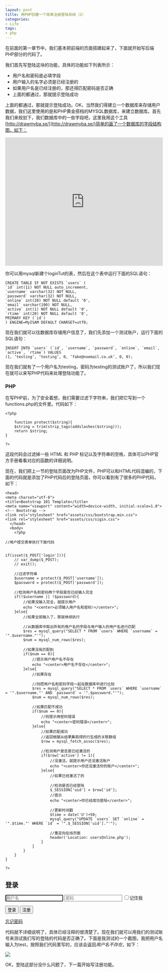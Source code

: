 ```yaml
---
layout: post
title: 用PHP创建一个简单注册登陆系统（2）
categories:
- Life
tags:
- php
---
```


在前面的第一章节中，我们基本把前端的页面搭建起来了，下面就开始写后端PHP部分的代码了。

我们首先写登陆这块的功能，具体的功能如下列表所示：

- 用户名和密码是必填字段
- 用户输入的名字必须是已经注册的
- 如果用户名是已经注册的，那还得匹配密码是否正确
- 上面的都通过，那就提示登陆成功

上面的都通过，那就提示登陆成功。OK，当然我们得建立一个数据库来存储用户数据，我们这里使用的是和PHP黄金搭档的MYSQL数据库，来建立数据库。首先我们来规划下，我们数据库中的一些字段吧，这里我用这个工具[http://drawmyba.se/](http://drawmyba.se/)简单的画了一个数据库的字段结构图，如下：

<iframe src="http://drawmyba.se/v/fd7128c2338a4842ee79e89fb59ec9db01226e53" frameborder="no" style="width: 100%;max-width:700px;height: 410px;margin: auto; display: block;"></iframe>

你可以用mysql新建个loginTut的表，然后在这个表中运行下面的SQL语句：

    CREATE TABLE IF NOT EXISTS `users` (
	`id` int(11) NOT NULL auto_increment,
	`username` varchar(32) NOT NULL,
	`password` varchar(32) NOT NULL,
	`online` int(20) NOT NULL default '0',
	`email` varchar(100) NOT NULL,
	`active` int(1) NOT NULL default '0',
	`rtime` int(20) NOT NULL default '0',
	PRIMARY KEY (`id`)
	) ENGINE=MyISAM DEFAULT CHARSET=utf8;


现在我们就可以往数据库存储用户信息了，我们先添加一个测试账户，运行下面的SQL语句：

    INSERT INTO `users` (`id`, `username`, `password`, `online`, `email`, `active`, `rtime`) VALUES
	(1, ‘testing’, ‘testing’, 0, ‘fake@noemail.co.uk’, 0, 0);

现在我们就有了一个用户名为testing，密码为testing的测试账户了，所以我们现在就可以来写PHP代码来处理登陆功能了。

### PHP ###

在写PHP前，为了安全着想，我们需要过滤下字符串，我们把它写到一个functions.php的文件里。代码如下：

    <?php
 
		function protect($string){
		$string = trim(strip_tags(addslashes($string)));
		return $string;
	}
 
	?>

这段代码会过滤掉一些 HTML 和 PHP 标记以及字符串的空格，具体可以PHP官方手册看看对应的函数的详细说明。

现在，我们把上一节的登陆页面改为PHP文件，PHP可以和HTML代码混编的，下面的代码就是添加了PHP代码后的登陆页面，你可以看到有了很多的PHP代码，如下：

    <head>
  	<meta charset="utf-8">
    <title>Bootstrap 101 Template</title>
    <meta name="viewport" content="width=device-width, initial-scale=1.0">
    <!-- Bootstrap -->
    <link rel="stylesheet" href="assets/css/bootstrap.min.css">
    <link rel="stylesheet" href="assets/css/sigin.css">
	  </head>
	  <body>
	  	<?php
 
	//用户提交表单执行下面代码

	
	if(isset($_POST['login'])){
		// var_dump($_POST);
		// exit();
		
		//过滤字符串
		$username = protect($_POST['username']);
		$password = protect($_POST['password']);

		//检测用户名和密码两个字段是否已经输入完全
		if(!$username || !$password){
			//如果没输入完全，就提示用户
			echo "<center>必须输入用户名和密码!</center>";
		}else{
			//如果全部输入了，那就继续执行

			//从数据库中取出所有的用户名的字段与用户输入的用户名进行匹配
			$res = mysql_query("SELECT * FROM `users` WHERE `username` = '".$username."'");
			$num = mysql_num_rows($res);

			//如果没有匹配到
			if($num == 0){
				//提示用户用户名不存在
				echo "<center>用户名不存在</center>";
			}else{
				//如果存在

				//则把用户名和密码字段一起在数据库中进行比较
				$res = mysql_query("SELECT * FROM `users` WHERE `username` = '".$username."' AND `password` = '".$password."'");
				$num = mysql_num_rows($res);

				//如果匹配不成功
				if($num == 0){
					//则提示用密码错误
					echo "<center>密码错误</center>";
				}else{
					//如果匹配成功
					//返回根据从结果集取得的行生成的关联数组
					$row = mysql_fetch_assoc($res);

					//检测用户是否是已经激活的
					if($row['active'] != 1){
						//没激活，就提示用户还没激活账户
						echo "<center>你还没激活你的账户</center>";
					}else{
						//如果已经激活了的

						//检测是否已经登陆
						$_SESSION['uid'] = $row['id'];
						//提示
						echo "<center>你已经成功登陆</center>";

						//更新时间戳
						$time = date('U')+50;
						mysql_query("UPDATE `users` SET `online` = '".$time."' WHERE `id` = '".$_SESSION['uid']."'");

						//重定向在线页面
						header('Location: usersOnline.php');
					}
				}
			}
		}
	}

	?>
   <div class="container">
      <form action="login.php" method="post" class="form-signin">
        <h2 class="form-signin-heading">登录</h2>
        <input type="text" class="form-control" placeholder="用户名" name="username" autofocus="">
        <input type="password" class="form-control" name="password" placeholder="密码">
        <label class="checkbox">
          <input type="checkbox" value="remember-me">记住我
        </label>
        <p>
        	<button class="btn btn-primary" type="submit" name="login">登录</button>
        	<button class="btn btn-default" type="submit" name="reg">注册</button>
        </p>
        <p>
        	 <a href="#">忘记密码</a>
        </p>
      </form>
	 	</div>
	  </body>
	</html>
	<?
		ob_end_flush();
	?>

代码就不详细说明了，具体已经注释的很清楚了。现在我们就可以用我们的测试账号来测试我们写的登陆的代码是否正确了。下面是我测试的一个截图，我把用户名输入为test，按照我们代码里写的，应该会返回*用户名不存在*，如下：

![](http://pic.yupoo.com/reicky_v/DaGBWH7f/medium.jpg)

OK，登陆这部分没什么问题了，下一篇开始写注册功能。
    